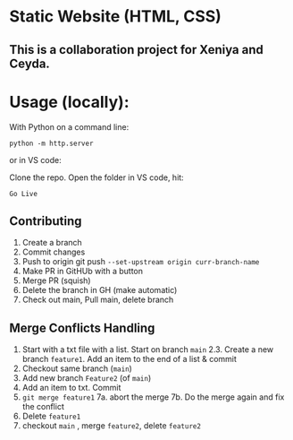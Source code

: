# Static Website (HTML, CSS)

## This is a collaboration project for Xeniya and Ceyda.

# Usage (locally):

With Python on a command line:

```
python -m http.server
```

or in VS code:

Clone the repo. Open the folder in VS code, hit:

```
Go Live
```

## Contributing

1. Create a branch
2. Commit changes
3. Push to origin git push `--set-upstream origin curr-branch-name`
4. Make PR in GitHUb with a button
5. Merge PR (squish)
6. Delete the branch in GH (make automatic)
7. Check out main, Pull main, delete branch

## Merge Conflicts Handling

1. Start with a txt file with a list. Start on branch `main`
   2.3. Create a new branch `feature1`. Add an item to the end of a list & commit
2. Checkout same branch (`main`)
3. Add new branch `Feature2` (of `main`)
4. Add an item to txt. Commit
5. `git merge feature1`
   7a. abort the merge
   7b. Do the merge again and fix the conflict
6. Delete `feature1`
7. checkout `main` , merge `feature2`, delete `feature2`
